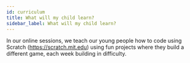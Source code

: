 ```yaml
---
id: curriculum
title: What will my child learn?
sidebar_label: What will my child learn?
---
```


In our online sessions, we teach our young people how to code using Scratch (https://scratch.mit.edu) using fun projects where they build a different game, each week building in difficulty.
